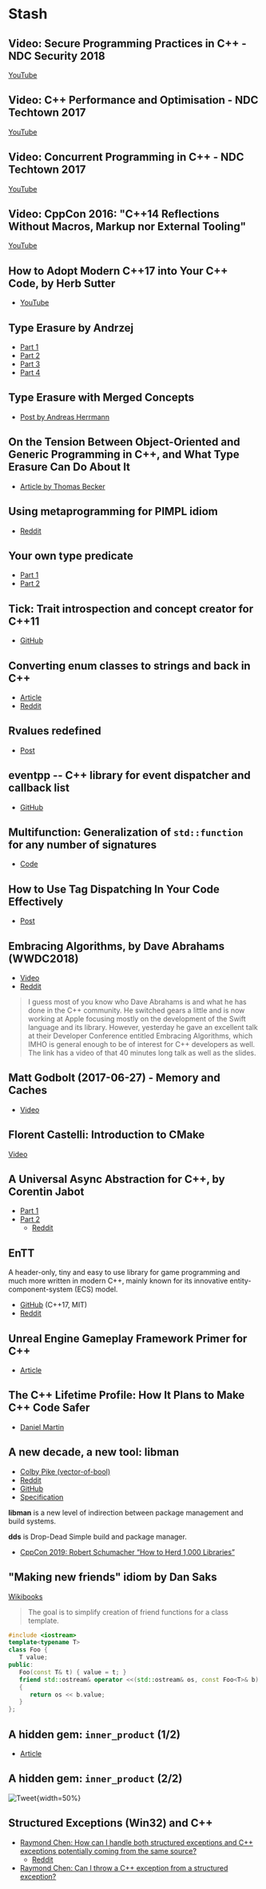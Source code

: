 # Stash

## Video: Secure Programming Practices in C++ - NDC Security 2018

[YouTube](https://www.youtube.com/watch?v=Jh0G_A7iRac)

## Video: C++ Performance and Optimisation - NDC Techtown 2017

[YouTube](https://www.youtube.com/watch?v=eICYHA-eyXM)

## Video: Concurrent Programming in C++ - NDC Techtown 2017

[YouTube](https://www.youtube.com/watch?v=O7gUNNYjmsM)

## Video: CppCon 2016: "C++14 Reflections Without Macros, Markup nor External Tooling"

[YouTube](https://www.youtube.com/watch?v=abdeAew3gmQ)

## How to Adopt Modern C++17 into Your C++ Code, by Herb Sutter

* [YouTube](https://www.youtube.com/watch?v=UsrHQAzSXkA)

## Type Erasure by Andrzej

* [Part 1](https://akrzemi1.wordpress.com/2013/11/18/type-erasure-part-i/)
* [Part 2](https://akrzemi1.wordpress.com/2013/12/06/type-erasure-part-ii/)
* [Part 3](https://akrzemi1.wordpress.com/2013/12/11/type-erasure-part-iii/)
* [Part 4](https://akrzemi1.wordpress.com/2014/01/13/type-erasure-part-iv/)

## Type Erasure with Merged Concepts

* [Post by Andreas Herrmann](https://aherrmann.github.io/programming/2014/10/19/type-erasure-with-merged-concepts/)

## On the Tension Between Object-Oriented and Generic Programming in C++, and What Type Erasure Can Do About It

* [Article by Thomas Becker](https://www.artima.com/cppsource/type_erasure.html)

## Using metaprogramming for PIMPL idiom

* [Reddit](https://www.reddit.com/r/cpp/comments/7971ws/using_metaprogramming_for_pimpl_idiom/)

## Your own type predicate

* [Part 1](https://akrzemi1.wordpress.com/2017/12/02/your-own-type-predicate/)
* [Part 2](https://akrzemi1.wordpress.com/2017/12/20/a-friendly-type-predicate/)

## Tick: Trait introspection and concept creator for C++11

* [GitHub](https://github.com/pfultz2/Tick)

## Converting enum classes to strings and back in C++

* [Article](https://sheep.horse/2018/5/converting_enum_classes_to_strings_and_back_in_c++.html)
* [Reddit](https://www.reddit.com/r/cpp/comments/8hwk91/converting_enum_classes_to_strings_and_back_in_c/)

## Rvalues redefined

* [Post](https://akrzemi1.wordpress.com/2018/05/16/rvalues-redefined/)

## eventpp -- C++ library for event dispatcher and callback list

* [GitHub](https://github.com/wqking/eventpp)

## Multifunction: Generalization of `std::function` for any number of signatures

* [Code](https://github.com/fgoujeon/multifunction)

## How to Use Tag Dispatching In Your Code Effectively

* [Post](http://www.fluentcpp.com/2018/04/27/tag-dispatching/)

## Embracing Algorithms, by Dave Abrahams (WWDC2018)

* [Video](https://developer.apple.com/videos/play/wwdc2018/223/)
* [Reddit](https://www.reddit.com/r/cpp/comments/8pqtr1/dave_abrahams_on_embracing_algorithms_at_wwdc_2018/)

> I guess most of you know who Dave Abrahams is and what he has done in the C++ community. He switched gears a little and is now working at Apple focusing mostly on the development of the Swift language and its library. However, yesterday he gave an excellent talk at their Developer Conference entitled Embracing Algorithms, which IMHO is general enough to be of interest for C++ developers as well. The link has a video of that 40 minutes long talk as well as the slides.

## Matt Godbolt (2017-06-27) - Memory and Caches

* [Video](https://www.youtube.com/watch?v=vDns3Um39l0)

## Florent Castelli: Introduction to CMake

[Video](https://www.youtube.com/watch?v=jt3meXdP-QI)

## A Universal Async Abstraction for C++, by Corentin Jabot

* [Part 1](https://cor3ntin.github.io/posts/executors/)
* [Part 2](https://cor3ntin.github.io/posts/iouring/)
  * [Reddit](https://www.reddit.com/r/cpp/comments/ewr18m/a_universal_io_abstraction_for_c/)

## EnTT

A header-only, tiny and easy to use library for game programming and much more written in modern C++, mainly known for its innovative entity-component-system (ECS) model.

* [GitHub](https://github.com/skypjack/entt) (C++17, MIT)
* [Reddit](https://www.reddit.com/r/programming/comments/f7twdf/entt_v330_is_out_gaming_meets_modern_c/)

## Unreal Engine Gameplay Framework Primer for C++

* [Article](http://www.tomlooman.com/ue4-gameplay-framework/)

## The C++ Lifetime Profile: How It Plans to Make C++ Code Safer

* [Daniel Martin](https://pspdfkit.com/blog/2020/the-cpp-lifetime-profile/)

## A new decade, a new tool: **libman**

* [Colby Pike (vector-of-bool)](https://vector-of-bool.github.io/2020/01/06/new-decade.html)
* [Reddit](https://www.reddit.com/r/cpp/comments/ekwb4y/a_new_decade_a_new_tool/)
* [GitHub](https://github.com/vector-of-bool/libman)
* [Specification](https://api.csswg.org/bikeshed/?force=1&url=https://raw.githubusercontent.com/vector-of-bool/libman/develop/data/spec.bs)

**libman** is a new level of indirection between package management and build systems.

**dds** is Drop-Dead Simple build and package manager.

* [CppCon 2019: Robert Schumacher “How to Herd 1,000 Libraries”](https://youtu.be/Lb3hlLlHTrs)

## "Making new friends" idiom by Dan Saks

[Wikibooks](https://en.wikibooks.org/wiki/More_C%2B%2B_Idioms/Making_New_Friends)

> The goal is to simplify creation of friend functions for a class template.

```cpp
#include <iostream>
template<typename T>
class Foo {
   T value;
public:
   Foo(const T& t) { value = t; }
   friend std::ostream& operator <<(std::ostream& os, const Foo<T>& b)
   {
      return os << b.value;
   }
};
```

## A hidden gem: `inner_product` (1/2)

* [Article](https://marcoarena.wordpress.com/2017/11/14/a-hidden-gem-inner_product/)

## A hidden gem: `inner_product` (2/2)

![Tweet](img/hoekstra-inner_product.png){width=50%}

## Structured Exceptions (Win32) and C++

* [Raymond Chen: How can I handle both structured exceptions and C++ exceptions potentially coming from the same source?](https://devblogs.microsoft.com/oldnewthing/20200116-00/?p=103333)
  * [Reddit](https://www.reddit.com/r/cpp/comments/epwpx3/how_can_i_handle_both_structured_exceptions_and_c/)
* [Raymond Chen: Can I throw a C++ exception from a structured exception?](https://devblogs.microsoft.com/oldnewthing/?p=96706)
